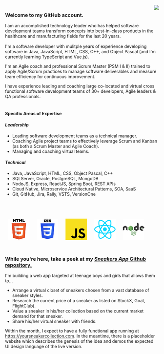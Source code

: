 <a href="https://yoursneakercollection.com/">
<img align="right" src="https://images.stockx.com/360/Air-Jordan-1-Retro-High-White-University-Blue-Black/Images/Air-Jordan-1-Retro-High-White-University-Blue-Black/Lv2/img19.jpg?fm=avif&auto=compress&w=576&dpr=2&updated_at=1635340557&h=100&q=60">
</a>
<h3>Welcome to my GitHub account.</h3>

I am an accomplished technology leader who has helped software development teams transform concepts into best-in-class products in the healthcare and manufacturing fields for the last 20 years. <br><br>I'm a software developer with mulitple years of experience developing software in Java, JavaScript, HTML, CSS, C++, and Object Pascal (and I'm currently learning TypeScript and Vue.js).


I'm an Agile coach and professional Scrum Master (PSM I & II) trained to apply Agile/Scrum practices to manage software deliverables and measure team efficiency for continuous improvement.

I have experience leading and coaching large co-located and virtual cross functional software development teams of 30+ developers, Agile leaders & QA professionals.

#

#### Specific Areas of Expertise

#### <em>Leadership</em>
- Leading software development teams as a technical manager.
- Coaching Agile project teams to effectively leverage Scrum and Kanban (as both a Scrum Master and Agile Coach).
- Managing and coaching virtual teams.
#### <em>Technical</em></h5>
- Java, JavaScript, HTML, CSS, Object Pascal, C++
- SQLServer, Oracle, PostgreSQL, MongoDB
- NodeJS, Express, ReactJS, Spring Boot, REST APIs 
- Cloud Native, Microservice Architectural Patterns, SOA, SaaS
- Git, GitHub, Jira, Rally, VSTS, VersionOne

<br>
<br>

<img width="70px" 
    height="70px" 
    style="margin: 10px"
    src="./assets/html.svg">
<img width="70px" 
    height="70px" 
    style="margin: 10px"
    src="./assets/css.svg">
<img width="70px" 
    height="70px" 
    style="margin: 10px"
    src="./assets/javascript.svg">
<img width="70px" 
    height="70px" 
    style="margin: 10px"
    src="./assets/react.svg">
<img width="70px" 
    height="70px" 
    style="margin: 10px"
    src="./assets/node.svg">

#
<h3>While you're here, take a peek at my <em><a href="https://github.com/troylovelljones/SneakersApp">Sneakers App</em> Github repository.</a></h3>

I'm building a web app targeted at teenage boys and girls that allows them to...
- Arrange a virtual closet of sneakers chosen from a vast database of sneaker styles.
- Research the current price of a sneaker as listed on StockX, Goat, FlightClub).
- Value a sneaker in his/her collection based on the current market demand for that sneaker.
- Share his/her virtual sneaker with friends.

Within the month, I expect to have a fully functional app running at https://yoursneakercollection.com.  In the meantime, there is a placeholder website which describes the genesis of the idea and demos the expected UI design language of the live version.

